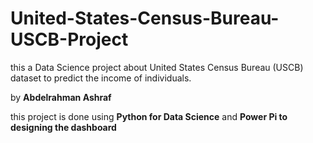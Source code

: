 #  United-States-Census-Bureau-USCB-Project

this a Data Science project about United States Census Bureau (USCB) dataset to predict the income of individuals.

by **Abdelrahman Ashraf**

this project is done using **Python for Data Science** and **Power Pi to designing the dashboard**

